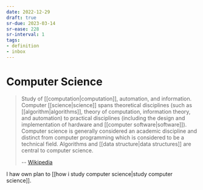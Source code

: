 ```yaml
---
date: 2022-12-29
draft: true
sr-due: 2023-03-14
sr-ease: 228
sr-interval: 1
tags:
- definition
- inbox
---
```


# Computer Science

> Study of [[computation|computation]], automation, and
> information. Computer [[science|science]] spans theoretical
> disciplines (such as [[algorithm|algorithms]], theory of
> computation, information theory, and automation) to practical disciplines
> (including the design and implementation of hardware and
> [[computer software|software]]). Computer science is generally
> considered an academic discipline and distinct from computer programming which
> is considered to be a technical field. Algorithms and
> [[data structure|data structures]] are central to computer
> science.
>
> -- [Wikipedia](https://en.wikipedia.org/wiki/Computer_science)

I haw own plan to
[[how i study computer science|study computer science]].